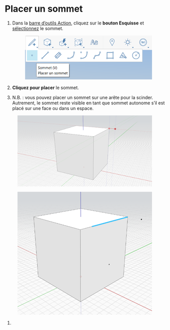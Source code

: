 # Placer un sommet

1.  Dans la [barre d’outils Action](https://github.com/FormIt3D/autodesk-formit-360-windows-help/tree/c377e7b8a3b8e43e684321d0b7de867608d317a3/tool-library/tool-bars-extended.md), cliquez sur le **bouton Esquisse** et [sélectionnez](select-edge-face-or-object.md) le sommet. 

    <figure><img src="../.gitbook/assets/VertexToolbar.png" alt=""><figcaption></figcaption></figure>
2. **Cliquez pour placer** le sommet. 
3. N.B. : vous pouvez placer un sommet sur une arête pour la scinder. Autrement, le sommet reste visible en tant que sommet autonome s’il est placé sur une face ou dans un espace.

<figure><img src="../.gitbook/assets/PlaceVertex.png" alt=""><figcaption></figcaption></figure>

<figure><img src="../.gitbook/assets/image (2).png" alt=""><figcaption></figcaption></figure>

1.
